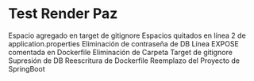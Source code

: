 # Test Render Paz

Espacio agregado en target de gitignore
Espacios quitados en línea 2 de application.properties
Eliminación de contraseña de DB
Línea EXPOSE comentada en Dockerfile
Eliminación de Carpeta Target de gitignore
Supresión de DB
Reescritura de Dockerfile
Reemplazo del Proyecto de SpringBoot